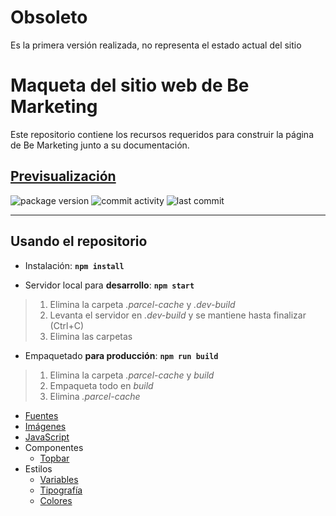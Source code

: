 # Obsoleto

Es la primera versión realizada, no representa el estado actual del sitio

# Maqueta del sitio web de Be Marketing

Este repositorio contiene los recursos requeridos para construir la página de Be Marketing junto a su documentación.

## [Previsualización](https://kenza.ar/bemarketing-v1/build/)

![package version](https://img.shields.io/github/package-json/v/kenzaflow/bemarketing-v1)
![commit activity](https://img.shields.io/github/commit-activity/w/kenzaflow/bemarketing-v1)
![last commit](https://img.shields.io/github/last-commit/kenzaflow/bemarketing-v1)

---

## Usando el repositorio

-   Instalación: **`npm install`**

-   Servidor local para **desarrollo**: **`npm start`**

> 1. Elimina la carpeta _.parcel-cache_ y _.dev-build_
> 2. Levanta el servidor en _.dev-build_ y se mantiene hasta finalizar (Ctrl+C)
> 3. Elimina las carpetas

-   Empaquetado **para producción**: **`npm run build`**

> 1. Elimina la carpeta _.parcel-cache_ y _build_
> 2. Empaqueta todo en _build_
> 3. Elimina _.parcel-cache_

-   [Fuentes](./docs/assets/fonts.md)
-   [Imágenes](./docs/assets/img.md)
-   [JavaScript](./docs/javascript.md)
-   Componentes
    -   [Topbar](./docs/components/topbar.md)
-   Estilos
    -   [Variables](./docs/style/vars.md)
    -   [Tipografía](./docs/style/typography.md)
    -   [Colores](./docs/style/colors.md)

